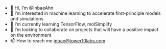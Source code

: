 - 👋 Hi, I’m @InbaeAhn
- 👀 I’m interested in machine learning to accelerate first-principle models and simulations
- 🌱 I’m currently learning TensorFlow, molSimplify
- 💞️ I’m looking to collaborate on projects that will have a positive impact on the environment
- 📫 How to reach me inbae@tower10labs.com

<!---
InbaeAhn/InbaeAhn is a ✨ special ✨ repository because its `README.md` (this file) appears on your GitHub profile.
You can click the Preview link to take a look at your changes.
--->
